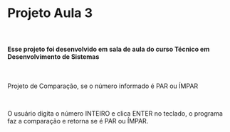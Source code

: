 
<h1>Projeto Aula 3</h1>
<br>
<h4>Esse projeto foi desenvolvido em sala de aula do curso Técnico em Desenvolvimento de Sistemas</h4>
<br>
<p>Projeto de Comparação, se o número informado é PAR ou ÍMPAR </p>
<br>
<p>O usuário digita o número INTEIRO e clica ENTER no teclado, o programa faz a comparação e retorna se é PAR ou ÍMPAR.</p>

